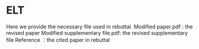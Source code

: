 # ELT
Here we provide the necessary file used in rebuttal.
Modified paper.pdf  :  the revised paper
Modified supplementary file.pdf: the revised supplementary file
Reference ：the cited paper in rebuttal
